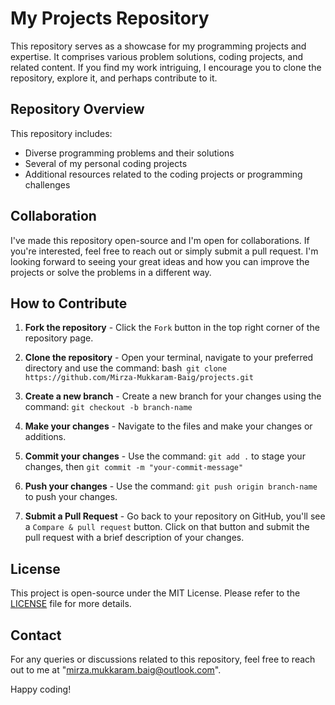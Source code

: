 # My Projects Repository

This repository serves as a showcase for my programming projects and expertise. It comprises various problem solutions, coding projects, and related content. If you find my work intriguing, I encourage you to clone the repository, explore it, and perhaps contribute to it. 

## Repository Overview

This repository includes:

* Diverse programming problems and their solutions
* Several of my personal coding projects
* Additional resources related to the coding projects or programming challenges

## Collaboration

I've made this repository open-source and I'm open for collaborations. If you're interested, feel free to reach out or simply submit a pull request. I'm looking forward to seeing your great ideas and how you can improve the projects or solve the problems in a different way.

## How to Contribute

1. **Fork the repository** - Click the `Fork` button in the top right corner of the repository page.

2. **Clone the repository** - Open your terminal, navigate to your preferred directory and use the command: bash``` git clone https://github.com/Mirza-Mukkaram-Baig/projects.git```

3. **Create a new branch** - Create a new branch for your changes using the command: `git checkout -b branch-name`

4. **Make your changes** - Navigate to the files and make your changes or additions.

5. **Commit your changes** - Use the command: `git add .` to stage your changes, then `git commit -m "your-commit-message"`

6. **Push your changes** - Use the command: `git push origin branch-name` to push your changes.

7. **Submit a Pull Request** - Go back to your repository on GitHub, you'll see a `Compare & pull request` button. Click on that button and submit the pull request with a brief description of your changes.

## License

This project is open-source under the MIT License. Please refer to the [LICENSE](LICENSE) file for more details.

## Contact

For any queries or discussions related to this repository, feel free to reach out to me at "mirza.mukkaram.baig@outlook.com". 

Happy coding!
